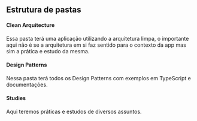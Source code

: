 ## Estrutura de pastas

#### Clean Arquitecture

Essa pasta terá uma aplicação utilizando a arquitetura limpa, o importante aqui não é se a arquitetura em si faz sentido para o contexto da app mas sim a prática e estudo da mesma.

#### Design Patterns

Nessa pasta terá todos os Design Patterns com exemplos em TypeScript e documentações.

#### Studies

Aqui teremos práticas e estudos de diversos assuntos.
